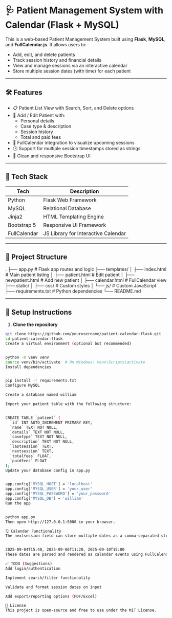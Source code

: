 # 🩺 Patient Management System with Calendar (Flask + MySQL)

This is a web-based Patient Management System built using **Flask**, **MySQL**, and **FullCalendar.js**. It allows users to:

- Add, edit, and delete patients
- Track session history and financial details
- View and manage sessions via an interactive calendar
- Store multiple session dates (with time) for each patient

---

## 🛠 Features

- 📋 Patient List View with Search, Sort, and Delete options
- 📝 Add / Edit Patient with:
  - Personal details
  - Case type & description
  - Session history
  - Total and paid fees
- 📅 FullCalendar integration to visualize upcoming sessions
- 🕒 Support for multiple session timestamps stored as strings
- 🎨 Clean and responsive Bootstrap UI

---

## 🚀 Tech Stack

| Tech        | Description                      |
|-------------|----------------------------------|
| Python      | Flask Web Framework              |
| MySQL       | Relational Database              |
| Jinja2      | HTML Templating Engine           |
| Bootstrap 5 | Responsive UI Framework          |
| FullCalendar| JS Library for Interactive Calendar |

---

## 📁 Project Structure

.
├── app.py # Flask app routes and logic
├── templates/
│ ├── index.html # Main patient listing
│ ├── patient.html # Edit patient
│ ├── newpatient.html # Add new patient
│ ├── calendar.html # FullCalendar view
├── static/
│ ├── css/ # Custom styles
│ └── js/ # Custom JavaScript
├── requirements.txt # Python dependencies
└── README.md


---

## 🧪 Setup Instructions

1. **Clone the repository**

```bash
git clone https://github.com/yourusername/patient-calendar-flask.git
cd patient-calendar-flask
Create a virtual environment (optional but recommended)


python -m venv venv
source venv/bin/activate  # On Windows: venv\Scripts\activate
Install dependencies


pip install -r requirements.txt
Configure MySQL

Create a database named william

Import your patient table with the following structure:


CREATE TABLE `patient` (
  `id` INT AUTO_INCREMENT PRIMARY KEY,
  `name` TEXT NOT NULL,
  `details` TEXT NOT NULL,
  `casetype` TEXT NOT NULL,
  `description` TEXT NOT NULL,
  `lastsession` TEXT,
  `nextsession` TEXT,
  `totalfees` FLOAT,
  `paidfees` FLOAT
);
Update your database config in app.py


app.config['MYSQL_HOST'] = 'localhost'
app.config['MYSQL_USER'] = 'your_user'
app.config['MYSQL_PASSWORD'] = 'your_password'
app.config['MYSQL_DB'] = 'william'
Run the app


python app.py
Then open http://127.0.0.1:5000 in your browser.

🗓 Calendar Functionality
The nextsession field can store multiple dates as a comma-separated string:


2025-09-04T15:40, 2025-09-06T11:20, 2025-09-10T15:00
These dates are parsed and rendered as calendar events using FullCalendar.

✅ TODO (Suggestions)
Add login/authentication

Implement search/filter functionality

Validate and format session dates on input

Add export/reporting options (PDF/Excel)

📄 License
This project is open-source and free to use under the MIT License.

